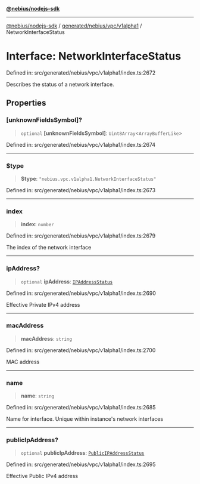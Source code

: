 [**@nebius/nodejs-sdk**](../../../../../README.md)

***

[@nebius/nodejs-sdk](../../../../../README.md) / [generated/nebius/vpc/v1alpha1](../README.md) / NetworkInterfaceStatus

# Interface: NetworkInterfaceStatus

Defined in: src/generated/nebius/vpc/v1alpha1/index.ts:2672

Describes the status of a network interface.

## Properties

### \[unknownFieldsSymbol\]?

> `optional` **\[unknownFieldsSymbol\]**: `Uint8Array`\<`ArrayBufferLike`\>

Defined in: src/generated/nebius/vpc/v1alpha1/index.ts:2674

***

### $type

> **$type**: `"nebius.vpc.v1alpha1.NetworkInterfaceStatus"`

Defined in: src/generated/nebius/vpc/v1alpha1/index.ts:2673

***

### index

> **index**: `number`

Defined in: src/generated/nebius/vpc/v1alpha1/index.ts:2679

The index of the network interface

***

### ipAddress?

> `optional` **ipAddress**: [`IPAddressStatus`](IPAddressStatus.md)

Defined in: src/generated/nebius/vpc/v1alpha1/index.ts:2690

Effective Private IPv4 address

***

### macAddress

> **macAddress**: `string`

Defined in: src/generated/nebius/vpc/v1alpha1/index.ts:2700

MAC address

***

### name

> **name**: `string`

Defined in: src/generated/nebius/vpc/v1alpha1/index.ts:2685

Name for interface.
 Unique within instance's network interfaces

***

### publicIpAddress?

> `optional` **publicIpAddress**: [`PublicIPAddressStatus`](PublicIPAddressStatus.md)

Defined in: src/generated/nebius/vpc/v1alpha1/index.ts:2695

Effective Public IPv4 address
